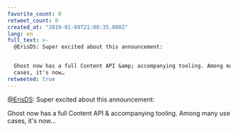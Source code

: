 ```yaml
---
favorite_count: 0
retweet_count: 0
created_at: "2019-01-09T21:00:35.000Z"
lang: en
full_text: >-
  @ErisDS: Super excited about this announcement:


  Ghost now has a full Content API &amp; accompanying tooling. Among many use
  cases, it's now…
retweeted: true
---
```


[@ErisDS](https://twitter.com/ErisDS): Super excited about this announcement:

Ghost now has a full Content API &amp; accompanying tooling. Among many use
cases, it's now…
